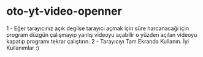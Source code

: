 # oto-yt-video-openner
1 - Eğer tarayıcınız açık degilse tarayıcı açmak için süre harcanacağı için program düzgün çalışmayıp yanlış videoyu açabilir o yüzden açılan videoyu kapatıp programı tekrar çalıştırın.
2 - Tarayıcıyı Tam Ekranda Kullanın.
İyi Kullanımlar :)
